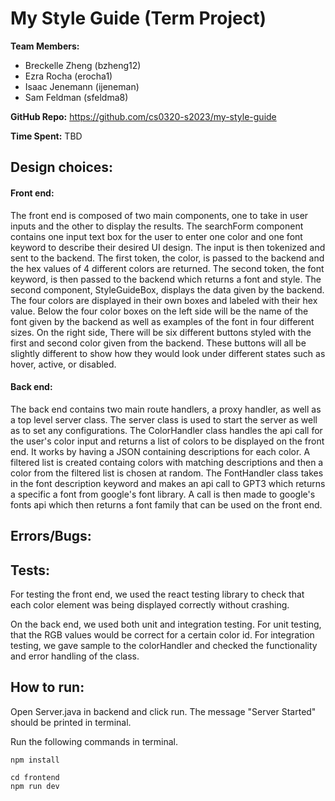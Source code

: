 # My Style Guide (Term Project)

**Team Members:** 
- Breckelle Zheng (bzheng12)
- Ezra Rocha (erocha1)
- Isaac Jenemann (ijeneman)
- Sam Feldman (sfeldma8)

**GitHub Repo:** https://github.com/cs0320-s2023/my-style-guide

**Time Spent:** TBD

## Design choices:



#### Front end: 

The front end is composed of two main components, one to take in user inputs and the other to display the results. The searchForm component contains one input text box for the user to enter one color and one font keyword to describe their desired UI design. The input is then tokenized and sent to the backend. The first token, the color, is passed to the backend and the hex values of 4 different colors are returned. The second token, the font keyword, is then passed to the backend which returns a font and style. The second component, StyleGuideBox, displays the data given by the backend. The four colors are displayed in their own boxes and labeled with their hex value. Below the four color boxes on the left side will be the name of the font given by the backend as well as examples of the font in four different sizes. On the right side, There will be six different buttons styled with the first and second color given from the backend. These buttons will all be slightly different to show how they would look under different states such as hover, active, or disabled.


#### Back end:

The back end contains two main route handlers, a proxy handler, as well as a top level server class. The server class is used to start the server as well as to set any configurations. The ColorHandler class handles the api call for the user's color input and returns a list of colors to be displayed on the front end. It works by having a JSON containing descriptions for each color. A filtered list is created containg colors with matching descriptions and then a color from the filtered list is chosen at random. The FontHandler class takes in the font description keyword and makes an api call to GPT3 which returns a specific a font from google's font library. A call is then made to google's fonts api which then returns a font family that can be used on the front end.



## Errors/Bugs:

## Tests:

For testing the front end, we used the react testing library to check that each color element was being displayed correctly without crashing.

On the back end, we used both unit and integration testing. For unit testing, that the RGB values would be correct for a certain color id. For integration testing, we gave sample to the colorHandler and checked the functionality and error handling of the class.

## How to run:

Open Server.java in backend and click run. The message "Server Started" should be printed in terminal.

Run the following commands in terminal.

```
npm install

cd frontend
npm run dev

```